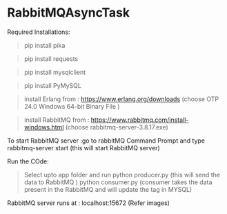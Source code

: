 # RabbitMQAsyncTask
Required Installations:

> pip install pika

> pip install requests

> pip install mysqlclient

> pip install PyMySQL

> install Erlang from : https://www.erlang.org/downloads (choose OTP 24.0 Windows 64-bit Binary File )

> install RabbitMQ from : https://www.rabbitmq.com/install-windows.html (choose rabbitmq-server-3.8.17.exe)

To start RabbitMQ server :go to rabbitMQ Command Prompt and type rabbitmq-server start (this will start RabbitMQ server)

Run the COde:
> Select upto app folder and run python producer.py (this will send the data to RabbitMQ )
                                 python consumer.py (consumer takes the data present in the RabbitMQ and will update the tag in MYSQL)
                                 
RabbitMQ server runs at : localhost:15672 (Refer images)



 
